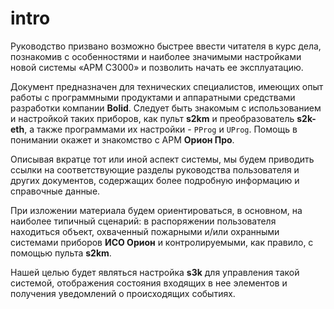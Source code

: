 # intro

Руководство призвано возможно быстрее ввести читателя
в курс дела, познакомив с особенностями
и наиболее значимыми настройками
новой системы «АРМ С3000»
и позволить начать ее эксплуатацию.

Документ предназначен для технических специалистов, имеющих опыт работы
с программными продуктами и аппаратными средствами разработки
компании **Bolid**. Следует быть знакомым
с использованием и настройкой таких приборов, как пульт
**s2km** и преобразователь **s2k-eth**, а также
программами их настройки - `PProg` и `UProg`.
Помощь в понимании окажет и знакомство с АРМ **Орион Про**.

Описывая вкратце тот или иной аспект системы, мы будем
приводить ссылки на соответствующие разделы руководства
пользователя и других документов, содержащих
более подробную информацию и справочные данные.

При изложении материала будем ориентироваться,
в основном, на наиболее типичный сценарий:
в распоряжении пользователя находиться объект,
охваченный пожарными и/или охранными системами
приборов **ИСО Орион** и контролируемыми,
как правило, с помощью пульта **s2km**.

Нашей целью будет являться настройка **s3k** для управления такой
системой, отображения состояния входящих в нее элементов и
получения уведомлений о происходящих событиях.



<!--
Поставим целью
Поставим себе целью
Зададимся целью настроить **s3k** для управления такой
системой и отображения состояния входящих в нее элементов,
а также для оперативного получения уведомлений о происходящих
событиях.

при котором

Будем исходить из того, что у пользователя имеется объект,

не ограничиваясь этим

Будем исходить из того, что у пользователя имеется объект,
охваченный системами пожарной и/или охранной сигнализации
с приборами **ИСО Орион**,
соединенными
с пультом
работающий под управлением
пульта **s2km**.

Ориентируясь на работу с такой конфигурацией



более подробной информацией и справочными данными.


по эксплуатации и других документов, где можно будет
найти более подробную информацию и справочные данные.



Руководство ставит целью
Руководство ставит своей целью

Руководство призвано ввести читателя
в курс дела, познакомив с новой системой, описав наиболее значимые
настройки

ознакомить с новой системой и позволить начать её эксплуатацию.

Руководство именуется "быстрым стартом", что отражает главную
его цель: по возможности, быстрее вести читателя в курс дела,
ознакомить с новой системой и позволить начать её эксплуатацию.
-->

